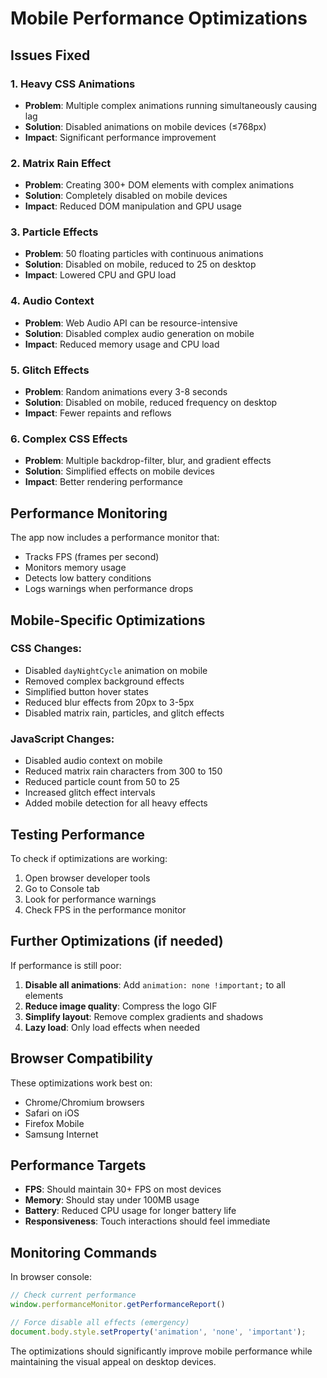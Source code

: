 # Mobile Performance Optimizations

## Issues Fixed

### 1. **Heavy CSS Animations**
- **Problem**: Multiple complex animations running simultaneously causing lag
- **Solution**: Disabled animations on mobile devices (≤768px)
- **Impact**: Significant performance improvement

### 2. **Matrix Rain Effect**
- **Problem**: Creating 300+ DOM elements with complex animations
- **Solution**: Completely disabled on mobile devices
- **Impact**: Reduced DOM manipulation and GPU usage

### 3. **Particle Effects**
- **Problem**: 50 floating particles with continuous animations
- **Solution**: Disabled on mobile, reduced to 25 on desktop
- **Impact**: Lowered CPU and GPU load

### 4. **Audio Context**
- **Problem**: Web Audio API can be resource-intensive
- **Solution**: Disabled complex audio generation on mobile
- **Impact**: Reduced memory usage and CPU load

### 5. **Glitch Effects**
- **Problem**: Random animations every 3-8 seconds
- **Solution**: Disabled on mobile, reduced frequency on desktop
- **Impact**: Fewer repaints and reflows

### 6. **Complex CSS Effects**
- **Problem**: Multiple backdrop-filter, blur, and gradient effects
- **Solution**: Simplified effects on mobile devices
- **Impact**: Better rendering performance

## Performance Monitoring

The app now includes a performance monitor that:
- Tracks FPS (frames per second)
- Monitors memory usage
- Detects low battery conditions
- Logs warnings when performance drops

## Mobile-Specific Optimizations

### CSS Changes:
- Disabled `dayNightCycle` animation on mobile
- Removed complex background effects
- Simplified button hover states
- Reduced blur effects from 20px to 3-5px
- Disabled matrix rain, particles, and glitch effects

### JavaScript Changes:
- Disabled audio context on mobile
- Reduced matrix rain characters from 300 to 150
- Reduced particle count from 50 to 25
- Increased glitch effect intervals
- Added mobile detection for all heavy effects

## Testing Performance

To check if optimizations are working:

1. Open browser developer tools
2. Go to Console tab
3. Look for performance warnings
4. Check FPS in the performance monitor

## Further Optimizations (if needed)

If performance is still poor:

1. **Disable all animations**: Add `animation: none !important;` to all elements
2. **Reduce image quality**: Compress the logo GIF
3. **Simplify layout**: Remove complex gradients and shadows
4. **Lazy load**: Only load effects when needed

## Browser Compatibility

These optimizations work best on:
- Chrome/Chromium browsers
- Safari on iOS
- Firefox Mobile
- Samsung Internet

## Performance Targets

- **FPS**: Should maintain 30+ FPS on most devices
- **Memory**: Should stay under 100MB usage
- **Battery**: Reduced CPU usage for longer battery life
- **Responsiveness**: Touch interactions should feel immediate

## Monitoring Commands

In browser console:
```javascript
// Check current performance
window.performanceMonitor.getPerformanceReport()

// Force disable all effects (emergency)
document.body.style.setProperty('animation', 'none', 'important');
```

The optimizations should significantly improve mobile performance while maintaining the visual appeal on desktop devices.
